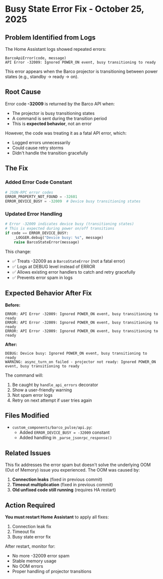 # Busy State Error Fix - October 25, 2025

## Problem Identified from Logs

The Home Assistant logs showed repeated errors:

```
BarcoApiError(code, message)
API Error -32009: Ignored POWER_ON event, busy transitioning to ready
```

This error appears when the Barco projector is transitioning between power states (e.g., standby → ready → on).

## Root Cause

Error code **-32009** is returned by the Barco API when:
- The projector is busy transitioning states
- A command is sent during the transition period
- This is **expected behavior**, not an error

However, the code was treating it as a fatal API error, which:
- Logged errors unnecessarily
- Could cause retry storms
- Didn't handle the transition gracefully

## The Fix

### Added Error Code Constant

```python
# JSON-RPC error codes
ERROR_PROPERTY_NOT_FOUND = -32601
ERROR_DEVICE_BUSY = -32009  # Device busy transitioning states
```

### Updated Error Handling

```python
# Error -32009 indicates device busy (transitioning states)
# This is expected during power on/off transitions
if code == ERROR_DEVICE_BUSY:
    _LOGGER.debug("Device busy: %s", message)
    raise BarcoStateError(message)
```

This change:
- ✅ Treats -32009 as a `BarcoStateError` (not a fatal error)
- ✅ Logs at DEBUG level instead of ERROR
- ✅ Allows existing error handlers to catch and retry gracefully
- ✅ Prevents error spam in logs

## Expected Behavior After Fix

**Before:**
```
ERROR: API Error -32009: Ignored POWER_ON event, busy transitioning to ready
ERROR: API Error -32009: Ignored POWER_ON event, busy transitioning to ready
ERROR: API Error -32009: Ignored POWER_ON event, busy transitioning to ready
```

**After:**
```
DEBUG: Device busy: Ignored POWER_ON event, busy transitioning to ready
WARNING: async_turn_on failed - projector not ready: Ignored POWER_ON event, busy transitioning to ready
```

The command will:
1. Be caught by `handle_api_errors` decorator
2. Show a user-friendly warning
3. Not spam error logs
4. Retry on next attempt if user tries again

## Files Modified

- `custom_components/barco_pulse/api.py`:
  - Added `ERROR_DEVICE_BUSY = -32009` constant
  - Added handling in `_parse_jsonrpc_response()`

## Related Issues

This fix addresses the error spam but doesn't solve the underlying OOM (Out of Memory) issue you experienced. The OOM was caused by:

1. **Connection leaks** (fixed in previous commit)
2. **Timeout multiplication** (fixed in previous commit)  
3. **Old unfixed code still running** (requires HA restart)

## Action Required

**You must restart Home Assistant** to apply all fixes:
1. Connection leak fix
2. Timeout fix
3. Busy state error fix

After restart, monitor for:
- No more -32009 error spam
- Stable memory usage
- No OOM errors
- Proper handling of projector transitions
